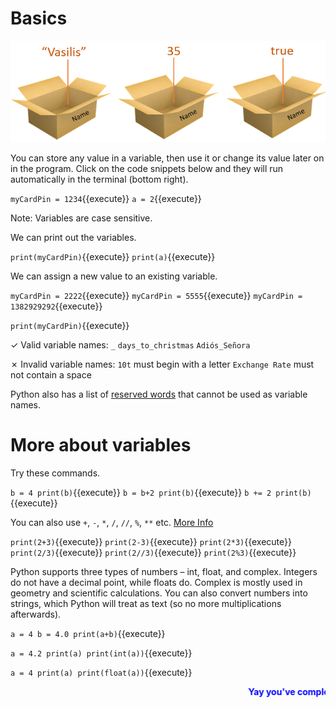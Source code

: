 # Basics
![Variables](./assets/variables.png)

You can store any value in a variable, then use it or change its value later on in the program. Click on the code snippets below and they will run automatically in the terminal (bottom right).

`myCardPin = 1234`{{execute}}
`a = 2`{{execute}}

Note: Variables are case sensitive.

We can print out the variables.

`print(myCardPin)`{{execute}}
`print(a)`{{execute}}

We can assign a new value to an existing variable.

`myCardPin = 2222`{{execute}}
`myCardPin = 5555`{{execute}}
`myCardPin = 1382929292`{{execute}}

`print(myCardPin)`{{execute}}

✓ Valid variable names: ```_``` ```days_to_christmas``` ```Adiós_Señora```

✗ Invalid variable names: ```10t``` must begin with a letter ```Exchange Rate``` must not contain a space

Python also has a list of [reserved words](https://www.w3schools.com/python/python_ref_keywords.asp) that cannot be used as variable names.

# More about variables
Try these commands.

`b = 4
print(b)`{{execute}}
`b = b+2
print(b)`{{execute}}
`b += 2
print(b)`{{execute}}

You can also use ```+```, ```-```, ```*```, ```/```, ```//```, ```%```, ```**``` etc. [More Info](https://www.w3schools.com/python/python_operators.asp)

`print(2+3)`{{execute}}
`print(2-3)`{{execute}}
`print(2*3)`{{execute}}
`print(2/3)`{{execute}}
`print(2//3)`{{execute}}
`print(2%3)`{{execute}}

Python supports three types of numbers – int, float, and complex. Integers do not have a decimal point, while floats do. Complex is mostly used in geometry and scientific calculations. You can also convert numbers into strings, which Python will treat as text (so no more multiplications afterwards).

`a = 4
b = 4.0
print(a+b)`{{execute}}

`a = 4.2
print(a)
print(int(a))`{{execute}}

`a = 4
print(a)
print(float(a))`{{execute}}

<marquee style='color: blue;'><b>Yay you've completed part 1!</b></marquee>
